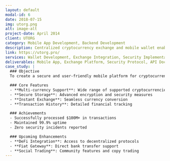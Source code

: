 ```yaml
---
layout: default
modal-id: 6
date: 2018-07-15
img: utorg.png
alt: image-alt
project-date: April 2014
client: UTORG
category: Mobile App Development, Backend Development
description: Centralized cryptocurrency exchange and mobile wallet enabling smooth conversion and transfer transactions.
link: https://utorg.pro/
services: Wallet Development, Exchange Integration, Security Implementation, UX Design
deliverables: Mobile App, Exchange Platform, Security Protocol, API Documentation
case_study: |
  ### Objective
  To create a secure and user-friendly mobile platform for cryptocurrency trading and storage.

  ### Core Features
  - **Multi-currency Support**: Wide range of supported cryptocurrencies
  - **Secure Storage**: Advanced encryption and security measures
  - **Instant Exchange**: Seamless currency conversion
  - **Transaction History**: Detailed financial tracking

  ### Achievements
  - Successfully processed $100M+ in transactions
  - Maintained 99.9% uptime
  - Zero security incidents reported

  ### Upcoming Enhancements
  - **DeFi Integration**: Access to decentralized protocols
  - **Fiat Gateway**: Direct bank transfer support
  - **Social Trading**: Community features and copy trading
---
```


